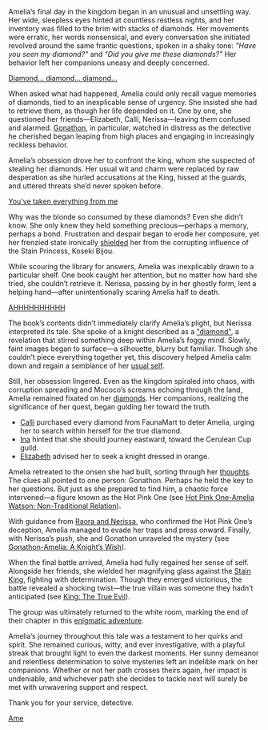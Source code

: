 Amelia’s final day in the kingdom began in an unusual and unsettling way. Her wide, sleepless eyes hinted at countless restless nights, and her inventory was filled to the brim with stacks of diamonds. Her movements were erratic, her words nonsensical, and every conversation she initiated revolved around the same frantic questions, spoken in a shaky tone: *"Have you seen my diamond?"* and *"Did you give me these diamonds?"* Her behavior left her companions uneasy and deeply concerned.

[Diamond... diamond... diamond...](#embed:https://www.youtube.com/embed/mxOT9QEg5dI?si=QIefO6CBFBGQ4gie\&start=315)

When asked what had happened, Amelia could only recall vague memories of diamonds, tied to an inexplicable sense of urgency. She insisted she had to retrieve them, as though her life depended on it. One by one, she questioned her friends—Elizabeth, Calli, Nerissa—leaving them confused and alarmed. [Gonathon](https://www.youtube.com/live/mxOT9QEg5dI?feature=shared\&t=655), in particular, watched in distress as the detective he cherished began leaping from high places and engaging in increasingly reckless behavior.

Amelia’s obsession drove her to confront the king, whom she suspected of stealing her diamonds. Her usual wit and charm were replaced by raw desperation as she hurled accusations at the King, hissed at the guards, and uttered threats she’d never spoken before.

[You've taken everything from me](#embed:https://www.youtube.com/live/mxOT9QEg5dI?feature=shared\&t=1218)

Why was the blonde so consumed by these diamonds? Even she didn’t know. She only knew they held something precious—perhaps a memory, perhaps a bond. Frustration and despair began to erode her composure, yet her frenzied state ironically [shielded](https://www.youtube.com/live/mxOT9QEg5dI?feature=shared\&t=1354) her from the corrupting influence of the Stain Princess, Koseki Bijou.

While scouring the library for answers, Amelia was inexplicably drawn to a particular shelf. One book caught her attention, but no matter how hard she tried, she couldn’t retrieve it. Nerissa, passing by in her ghostly form, lent a helping hand—after unintentionally scaring Amelia half to death.

[AHHHHHHHHHH](#embed:https://www.youtube.com/embed/mxOT9QEg5dI?si=lLk-ar130gfWZU1x\&start=2120)

The book’s contents didn’t immediately clarify Amelia’s plight, but Nerissa interpreted its tale. She spoke of a knight described as a ["diamond"](https://www.youtube.com/live/mxOT9QEg5dI?feature=shared\&t=2807), a revelation that stirred something deep within Amelia’s foggy mind. Slowly, faint images began to surface—a silhouette, blurry but familiar. Though she couldn’t piece everything together yet, this discovery helped Amelia calm down and regain a semblance of her [usual self](https://www.youtube.com/live/mxOT9QEg5dI?feature=shared\&t=3113).

Still, her obsession lingered. Even as the kingdom spiraled into chaos, with corruption spreading and Mococo’s screams echoing through the land, Amelia remained fixated on her [diamonds](https://www.youtube.com/live/mxOT9QEg5dI?feature=shared\&t=4279). Her companions, realizing the significance of her quest, began guiding her toward the truth.

* [Calli](https://www.youtube.com/live/mxOT9QEg5dI?feature=shared\&t=3960) purchased every diamond from FaunaMart to deter Amelia, urging her to search within herself for the true diamond.
* [Ina](https://www.youtube.com/live/mxOT9QEg5dI?feature=shared\&t=3591) hinted that she should journey eastward, toward the Cerulean Cup guild.
* [Elizabeth](https://www.youtube.com/live/mxOT9QEg5dI?feature=shared\&t=8343) advised her to seek a knight dressed in orange.

Amelia retreated to the onsen she had built, sorting through her [thoughts](https://www.youtube.com/live/mxOT9QEg5dI?feature=shared\&t=8404). The clues all pointed to one person: Gonathon. Perhaps he held the key to her questions. But just as she prepared to find him, a chaotic force intervened—a figure known as the Hot Pink One (see [Hot Pink One-Amelia Watson: Non-Traditional Relation](#edge:ame-irys)).

With guidance from [Raora and Nerissa](https://www.youtube.com/live/mxOT9QEg5dI?feature=shared\&t=9121), who confirmed the Hot Pink One’s deception, Amelia managed to evade her traps and press onward. Finally, with Nerissa’s push, she and Gonathon unraveled the mystery (see [Gonathon-Amelia: A Knight’s Wish](#edge:gigi-ame)).

When the final battle arrived, Amelia had fully regained her sense of self. Alongside her friends, she wielded her magnifying glass against the [Stain King](https://www.youtube.com/live/mxOT9QEg5dI?feature=shared\&t=10901), fighting with determination. Though they emerged victorious, the battle revealed a shocking twist—the true villain was someone they hadn’t anticipated (see [King: The True Evil](#node:king-of-libestal)).

The group was ultimately returned to the white room, marking the end of their chapter in this [enigmatic adventure](https://www.youtube.com/live/mxOT9QEg5dI?feature=shared\&t=12549).

Amelia’s journey throughout this tale was a testament to her quirks and spirit. She remained curious, witty, and ever investigative, with a playful streak that brought light to even the darkest moments. Her sunny demeanor and relentless determination to solve mysteries left an indelible mark on her companions. Whether or not her path crosses theirs again, her impact is undeniable, and whichever path she decides to tackle next will surely be met with unwavering support and respect.

Thank you for your service, detective.

[Ame](#easter:ame)
